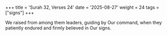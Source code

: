 +++
title = 'Surah 32, Verses 24'
date = '2025-08-27'
weight = 24
tags = ["signs"]
+++

We raised from among them leaders, guiding by Our command, when they patiently endured and firmly believed in Our signs.